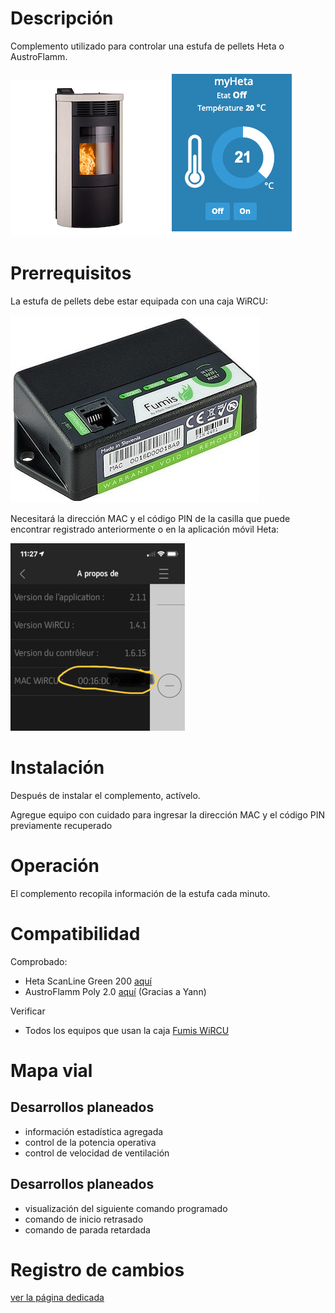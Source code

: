 Descripción
===========

Complemento utilizado para controlar una estufa de pellets Heta o AustroFlamm.

![ScanLine Green 200](../assets/images/heta-scanline-green-200.jpg) ![Widget](../assets/images/WidgetHeta.png)

Prerrequisitos
=========

La estufa de pellets debe estar equipada con una caja WiRCU:

![Fumis WiRCU](../assets/images/WiRCU.jpg "WiRCU")

Necesitará la dirección MAC y el código PIN de la casilla que puede encontrar
registrado anteriormente o en la aplicación móvil Heta:

![Mac adresse](../assets/images/HetaAppMac.jpg "App mobile Heta")

Instalación
=============

Después de instalar el complemento, actívelo.

Agregue equipo con cuidado para ingresar la dirección MAC y el código PIN
previamente recuperado

Operación
===============

El complemento recopila información de la estufa cada minuto.

Compatibilidad
==============

Comprobado:
- Heta ScanLine Green 200 [aquí](https://heta.dk/en/product/scan-line-green-200/)
- AustroFlamm Poly 2.0 [aquí](https://www.austroflamm.com/fr/geraet/polly-2-0/) (Gracias a Yann)

Verificar
- Todos los equipos que usan la caja [Fumis WiRCU](http://www.fumis.si/en/wircu-connection-guide)

Mapa vial
=======

Desarrollos planeados
------------------
- información estadística agregada
- control de la potencia operativa
- control de velocidad de ventilación


Desarrollos planeados
------------------
- visualización del siguiente comando programado
- comando de inicio retrasado
- comando de parada retardada

Registro de cambios
=========
[ver la página dedicada](changelog.md)